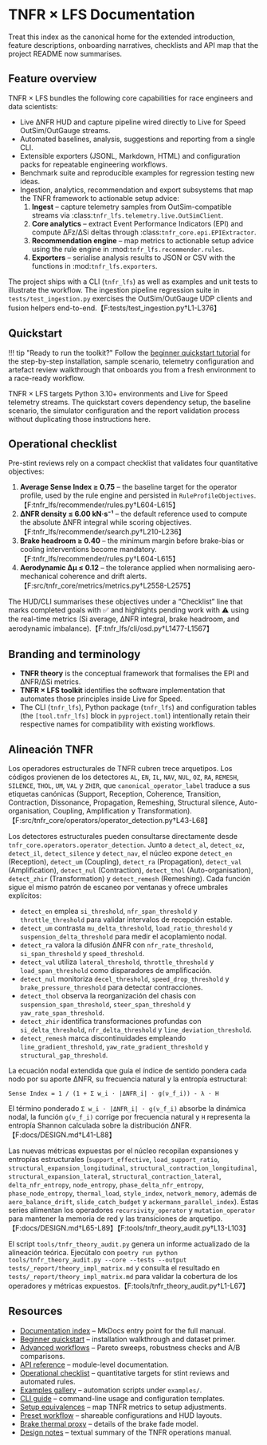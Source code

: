 # TNFR × LFS Documentation

Treat this index as the canonical home for the extended
introduction, feature descriptions, onboarding narratives, checklists and API
map that the project README now summarises.

## Feature overview

TNFR × LFS bundles the following core capabilities for race engineers and data
scientists:

- Live ΔNFR HUD and capture pipeline wired directly to Live for Speed
  OutSim/OutGauge streams.
- Automated baselines, analysis, suggestions and reporting from a single CLI.
- Extensible exporters (JSONL, Markdown, HTML) and configuration packs for
  repeatable engineering workflows.
- Benchmark suite and reproducible examples for regression testing new ideas.
- Ingestion, analytics, recommendation and export subsystems that map the TNFR
  framework to actionable setup advice:
  1. **Ingest** – capture telemetry samples from OutSim-compatible streams via
     :class:`tnfr_lfs.telemetry.live.OutSimClient`.
  2. **Core analytics** – extract Event Performance Indicators (EPI) and
     compute ΔFz/ΔSi deltas through :class:`tnfr_core.epi.EPIExtractor`.
  3. **Recommendation engine** – map metrics to actionable setup advice using
     the rule engine in :mod:`tnfr_lfs.recommender.rules`.
  4. **Exporters** – serialise analysis results to JSON or CSV with the
     functions in :mod:`tnfr_lfs.exporters`.

The project ships with a CLI (`tnfr_lfs`) as well as examples and unit tests to
illustrate the workflow. The ingestion pipeline regression suite in
`tests/test_ingestion.py` exercises the OutSim/OutGauge UDP clients and fusion
helpers end-to-end.【F:tests/test_ingestion.py†L1-L376】

## Quickstart

!!! tip "Ready to run the toolkit?"
    Follow the [beginner quickstart tutorial](tutorials.md) for the step-by-step
    installation, sample scenario, telemetry configuration and artefact review
    walkthrough that onboards you from a fresh environment to a race-ready
    workflow.

TNFR × LFS targets Python 3.10+ environments and Live for Speed telemetry
streams. The quickstart covers dependency setup, the baseline scenario, the
simulator configuration and the report validation process without duplicating
those instructions here.

## Operational checklist

Pre-stint reviews rely on a compact checklist that validates four
quantitative objectives:

1. **Average Sense Index ≥ 0.75** – the baseline target for the operator
   profile, used by the rule engine and persisted in
   `RuleProfileObjectives`.【F:tnfr_lfs/recommender/rules.py†L604-L615】
2. **ΔNFR density ≤ 6.00 kN·s⁻¹** – the default reference used to compute
   the absolute ΔNFR integral while scoring objectives.【F:tnfr_lfs/recommender/search.py†L210-L236】
3. **Brake headroom ≥ 0.40** – the minimum margin before brake-bias or
   cooling interventions become mandatory.【F:tnfr_lfs/recommender/rules.py†L604-L615】
4. **Aerodynamic Δμ ≤ 0.12** – the tolerance applied when normalising
   aero-mechanical coherence and drift alerts.【F:src/tnfr_core/metrics/metrics.py†L2558-L2575】

The HUD/CLI summarises these objectives under a “Checklist” line that marks
completed goals with ✅ and highlights pending work with ⚠️ using the
real-time metrics (Si average, ΔNFR integral, brake headroom, and
aerodynamic imbalance).【F:tnfr_lfs/cli/osd.py†L1477-L1567】

## Branding and terminology

- **TNFR theory** is the conceptual framework that formalises the EPI and
  ΔNFR/ΔSi metrics.
- **TNFR × LFS toolkit** identifies the software implementation that automates
  those principles inside Live for Speed.
- The CLI (``tnfr_lfs``), Python package (``tnfr_lfs``) and configuration
  tables (the ``[tool.tnfr_lfs]`` block in ``pyproject.toml``) intentionally
  retain their respective names for compatibility with existing workflows.

## Alineación TNFR

Los operadores estructurales de TNFR cubren trece arquetipos. Los códigos
provienen de los detectores `AL`, `EN`, `IL`, `NAV`, `NUL`, `OZ`, `RA`,
`REMESH`, `SILENCE`, `THOL`, `UM`, `VAL` y `ZHIR`, que `canonical_operator_label`
traduce a sus etiquetas canónicas (Support, Reception, Coherence, Transition,
Contraction, Dissonance, Propagation, Remeshing, Structural silence,
Auto-organisation, Coupling, Amplification y Transformation).【F:src/tnfr_core/operators/operator_detection.py†L43-L68】

Los detectores estructurales pueden consultarse directamente desde
``tnfr_core.operators.operator_detection``. Junto a `detect_al`, `detect_oz`,
`detect_il`, `detect_silence` y `detect_nav`, el núcleo expone
``detect_en`` (Reception), ``detect_um`` (Coupling), ``detect_ra`` (Propagation),
``detect_val`` (Amplification), ``detect_nul`` (Contraction), ``detect_thol``
(Auto-organisation), ``detect_zhir`` (Transformation) y ``detect_remesh``
(Remeshing). Cada función sigue el mismo patrón de escaneo por ventanas y
ofrece umbrales explícitos:

* ``detect_en`` emplea ``si_threshold``, ``nfr_span_threshold`` y
  ``throttle_threshold`` para validar intervalos de recepción estable.
* ``detect_um`` contrasta ``mu_delta_threshold``, ``load_ratio_threshold`` y
  ``suspension_delta_threshold`` para medir el acoplamiento nodal.
* ``detect_ra`` valora la difusión ΔNFR con ``nfr_rate_threshold``,
  ``si_span_threshold`` y ``speed_threshold``.
* ``detect_val`` utiliza ``lateral_threshold``, ``throttle_threshold`` y
  ``load_span_threshold`` como disparadores de amplificación.
* ``detect_nul`` monitoriza ``decel_threshold``, ``speed_drop_threshold`` y
  ``brake_pressure_threshold`` para detectar contracciones.
* ``detect_thol`` observa la reorganización del chasis con
  ``suspension_span_threshold``, ``steer_span_threshold`` y
  ``yaw_rate_span_threshold``.
* ``detect_zhir`` identifica transformaciones profundas con
  ``si_delta_threshold``, ``nfr_delta_threshold`` y
  ``line_deviation_threshold``.
* ``detect_remesh`` marca discontinuidades empleando
  ``line_gradient_threshold``, ``yaw_rate_gradient_threshold`` y
  ``structural_gap_threshold``.

La ecuación nodal extendida que guía el índice de sentido pondera cada nodo por
su aporte ΔNFR, su frecuencia natural y la entropía estructural:

```
Sense Index = 1 / (1 + Σ w_i · |ΔNFR_i| · g(ν_f_i)) - λ · H
```

El término ponderado `Σ w_i · |ΔNFR_i| · g(ν_f_i)` absorbe la dinámica nodal, la
función `g(ν_f_i)` corrige por frecuencia natural y `H` representa la entropía
Shannon calculada sobre la distribución ΔNFR.【F:docs/DESIGN.md†L41-L88】

Las nuevas métricas expuestas por el núcleo recopilan expansiones y entropías
estructurales (`support_effective`, `load_support_ratio`,
`structural_expansion_longitudinal`, `structural_contraction_longitudinal`,
`structural_expansion_lateral`, `structural_contraction_lateral`,
`delta_nfr_entropy`, `node_entropy`, `phase_delta_nfr_entropy`,
`phase_node_entropy`, `thermal_load`, `style_index`, `network_memory`, además de
`aero_balance_drift`, `slide_catch_budget` y `ackermann_parallel_index`). Estas
series alimentan los operadores `recursivity_operator` y `mutation_operator` para
mantener la memoria de red y las transiciones de arquetipo.【F:docs/DESIGN.md†L65-L89】【F:tools/tnfr_theory_audit.py†L13-L103】

El script `tools/tnfr_theory_audit.py` genera un informe actualizado de la
alineación teórica. Ejecútalo con `poetry run python tools/tnfr_theory_audit.py
--core --tests --output tests/_report/theory_impl_matrix.md` y consulta el
resultado en `tests/_report/theory_impl_matrix.md` para validar la cobertura de
los operadores y métricas expuestos.【F:tools/tnfr_theory_audit.py†L1-L67】

## Resources

- [Documentation index](index.md) – MkDocs entry point for the full manual.
- [Beginner quickstart](tutorials.md) – installation walkthrough and dataset
  primer.
- [Advanced workflows](advanced_workflows.md) – Pareto sweeps, robustness
  checks and A/B comparisons.
- [API reference](api_reference.md) – module-level documentation.
- [Operational checklist](#operational-checklist) – quantitative targets for
  stint reviews and automated rules.
- [Examples gallery](examples.md) – automation scripts under ``examples/``.
- [CLI guide](cli.md) – command-line usage and configuration templates.
- [Setup equivalences](setup_equivalences.md) – map TNFR metrics to setup
  adjustments.
- [Preset workflow](presets.md) – shareable configurations and HUD layouts.
- [Brake thermal proxy](brake_thermal_proxy.md) – details of the brake fade
  model.
- [Design notes](DESIGN.md) – textual summary of the TNFR operations manual.
